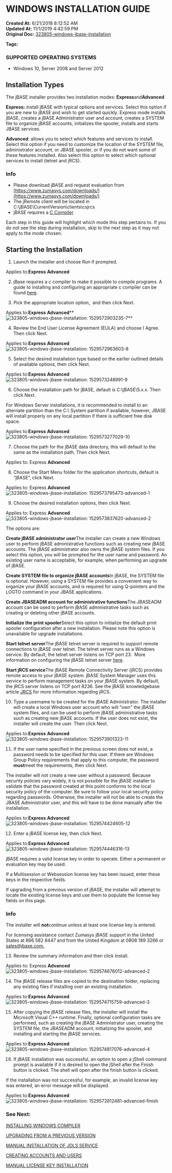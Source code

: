 # WINDOWS INSTALLATION GUIDE

**Created At:** 6/21/2018 8:12:52 AM  
**Updated At:** 11/1/2019 4:42:59 PM  
**Original Doc:** [323805-windows-jbase-installation](https://docs.jbase.com/36690-installation-guides/323805-windows-jbase-installation)  

**Tags:**
<badge text='microsoft' vertical='middle' />
<badge text='windows 10' vertical='middle' />
<badge text='server 2008' vertical='middle' />
<badge text='server 2016' vertical='middle' />
<badge text='server 2012' vertical='middle' />
<badge text='installation' vertical='middle' />
<badge text='windows' vertical='middle' />







### SUPPORTED OPERATING SYSTEMS 

- Windows 10, Server 2008 and Server 2012




## Installation Types

The jBASE installer provides two installation modes: **Express**and**Advanced**

**Express:** install jBASE with typical options and services. Select this option if you are new to jBASE and wish to get started quickly. Express mode installs jBASE, creates a jBASE Administrator user and account, creates a SYSTEM file to organize jBASE accounts, initializes the spooler, installs and starts JBASE services.

**Advanced**: allows you to select which features and services to install. Select this option if you need to customize the location of the SYSTEM file, administrator account, or JBASE spooler, or if you do not want some of these features installed. Also select this option to select which optional services to install (telnet and jRCS).

### Info

- Please download jBASE and request evaluation from [https://www.zumasys.com/downloads/](https://www.zumasys.com/downloads/)
- The jRemote client will be located in C:\jBASE\CurrentVersion\clients\csjrcs
- jBASE requires a [C Compiler](323804-windows-compiler-installation)


Each step in this guide will highlight which mode this step pertains to. If you do not see the step during installation, skip to the next step as it may not apply to the mode chosen.



## Starting the Installation 

1. Launch the installer and choose Run if prompted.

Applies to:**Express** **Advanced**



2. jBase requires a c compiler to make it possible to compile programs. A guide to installing and configuring an appropriate c compiler can be found [here](323804-windows-compiler-installation).



3. Pick the appropriate location option,  and then click Next.

Applies to:**Express** **Advanced****![323805-windows-jbase-installation: 1529572903235-7](./1529572903235-7.jpg)**



4. Review the End User License Agreement (EULA) and choose I Agree. Then click Next.

Applies to:**Express** **Advanced**![323805-windows-jbase-installation: 1529572963603-8](./1529572963603-8.png)



5. Select the desired installation type based on the earlier outlined details of available options, then click Next.

Applies to:**Express** **Advanced**![323805-windows-jbase-installation: 1529573248991-9](./1529573248991-9.png)



6. Choose the installation path for jBASE, default is C:\jBASE\5.x.x. Then click Next.

For Windows Server installations, it is recommended to install to an alternate partition than the C:\ System partition if available, however, JBASE will install properly on any local partition if there is sufficient free disk space.

Applies to:**Express** **Advanced**![323805-windows-jbase-installation: 1529573277029-10](./1529573277029-10.png)



7. Choose the path for the jBASE data directory, this will default to the same as the installation path. Then click Next.

Applies to: Express **Advanced**



8. Choose the Start Menu folder for the application shortcuts, default is “jBASE”, click Next.

Applies to: Express **Advanced**![323805-windows-jbase-installation: 1529573795473-advanced-1](./1529573795473-advanced-1.png)



9. Choose the desired installation options, then click Next.

Applies to: Express **Advanced**![323805-windows-jbase-installation: 1529573837620-advanced-2](./1529573837620-advanced-2.png)



The options are:

**Create jBASE administrator user**The installer can create a new Windows user to perform jBASE administrative functions such as creating new jBASE accounts. The jBASE administrator also owns the jBASE system files. If you select this option, you will be prompted for the user name and password. An existing user name is acceptable, for example, when performing an upgrade of jBASE.

**Create SYSTEM file to organize jBASE accounts**In jBASE, the SYSTEM file is optional. However, using a SYSTEM file provides a convenient way to organize your jBASE accounts, and is required for using Q-pointers and the LOGTO command in your JBASE applications.

**Create JBASEADM account for administrative functions**The JBASEADM account can be used to perform jBASE administrative tasks such as creating or deleting other jBASE accounts.

**Initialize the print spooler**Select this option to initialize the default print spooler configuration after a new installation. Please note this option is unavailable for upgrade installations.

**Start telnet server**The jBASE telnet server is required to support remote connections to jBASE over telnet. The telnet server runs as a Windows service. By default, the telnet server listens on TCP port 23.  More information on configuring the jBASE telnet server [here](www.jbase.com/r5/knowledgebase/manuals/3.0/30manpages/man/telnet1.htm).

**Start jRCS service**The jBASE Remote Connectivity Server (jRCS) provides remote access to your jBASE system. jBASE System Manager uses this service to perform management tasks on your jBASE system. By default, the jRCS server listens on TCP port 8236. See the jBASE knowledgebase article [JRCS](http://jbase.com/r5/knowledgebase/manuals/3.0/30manpages/man/JRCS_JRCS.htm) for more information regarding jRCS.



10. Type a username to be created for the jBASE Administrator. The installer will create a local Windows user account who will "own" the jBASE system files, and can be used to perform jBASE administrative tasks such as creating new jBASE accounts. If the user does not exist, the installer will create the user. Then click Next.

Applies to:**Express** **Advanced**![323805-windows-jbase-installation: 1529573901323-11](./1529573901323-11.png)



11. If the user name specified in the previous screen does not exist, a password needs to be specified for this user. If there are Windows Group Policy requirements that apply to this computer, the password **must**meet the requirements, then click Next.

The installer will not create a new user without a password. Because security policies vary widely, it is not possible for the jBASE installer to validate that the password created at this point conforms to the local security policy of the computer. Be sure to follow your local security policy regarding passwords. Otherwise, the installer will not be able to create the JBASE Administrator user, and this will have to be done manually after the installation.

Applies to:**Express** **Advanced**![323805-windows-jbase-installation: 1529574424605-12](./1529574424605-12.png)



12. Enter a jBASE license key, then click Next.

Applies to:**Express Advanced**![323805-windows-jbase-installation: 1529574446316-13](./1529574446316-13.png)

jBASE requires a valid license key in order to operate. Either a permanent or evaluation key may be used.

If a Multisession or Websession license key has been issued, enter these keys in the respective fields.

If upgrading from a previous version of jBASE, the installer will attempt to locate the existing license keys and use them to populate the license key fields on this page.

### Info

The installer will **not**continue unless at least one license key is entered.

For licensing assistance contact Zumasys jBASE support in the United States at 866 582 8447 and from the United Kingdom at 0808 189 3266 or [sales@jbase.com.](mailto:sales@jbase.com)





13. Review the summary information and then click Install.

Applies to: Express **Advanced**![323805-windows-jbase-installation: 1529574676012-advanced-2](./1529574676012-advanced-2.png)



14. The jBASE release files are copied to the destination folder, replacing any existing files if installing over an existing installation.

Applies to:**Express** **Advanced**![323805-windows-jbase-installation: 1529574715759-advanced-3](./1529574715759-advanced-3.png)



15. After copying the jBASE release files, the installer will install the Microsoft Visual C++ runtime. Finally, optional configuration tasks are performed, such as creating the jBASE Administrator user, creating the SYSTEM file, the JBASEADM account, initializing the spooler, and installing and starting the jBASE services.

Applies to:**Express** **Advanced**![323805-windows-jbase-installation: 1529574817076-advanced-4](./1529574817076-advanced-4.png)



16. If jBASE installation was successful, an option to open a jShell command prompt is available if it is desired to open the jShell after the Finish button is clicked. The shell will open after the finish button is clicked.

If the installation was not successful, for example, an invalid license key was entered, an error message will be displayed.

Applies to:**Express** **Advanced**![323805-windows-jbase-installation: 1529572812481-advanced-finish](./1529572812481-advanced-finish.png)



### See Next:

[INSTALLING WINDOWS COMPILER](323804-windows-compiler-installation)

[UPGRADING FROM A PREVIOUS VERSION](upgrading-from-a-previous-version)

[MANUAL INSTALLATION OF JDLS SERVICE](manual-installation-of-jdls-service)

[CREATING ACCOUNTS AND USERS](create-accounts-and-users)

[MANUAL LICENSE KEY INSTALLATION](manual-license-key-installation)






